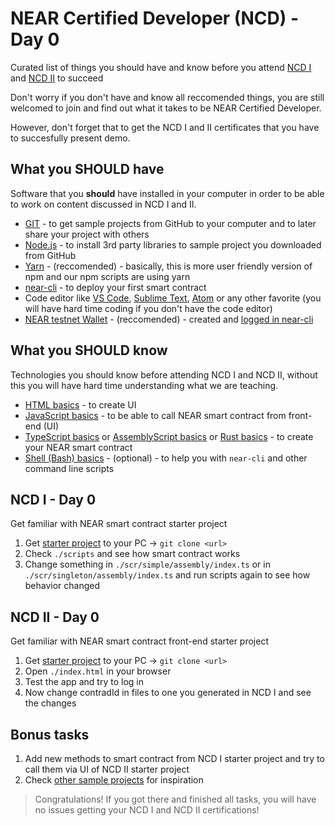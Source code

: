 # NEAR Certified Developer (NCD) - Day 0

Curated list of things you should have and know before you attend [NCD I](https://hackmd.io/@nearly-learning/ncd-1-1d) and [NCD II](https://hackmd.io/@nearly-learning/ncd-1-1d) to succeed

Don't worry if you don't have and know all reccomended things, you are still welcomed to join and find out what it takes to be NEAR Certified Developer.

However, don't forget that to get the NCD I and II certificates that you have to succesfully present demo.

## What you SHOULD have

Software that you **should** have installed in your computer in order to be able to work on content discussed in NCD I and II.

- [GIT](https://git-scm.com/downloads) - to get sample projects from GitHub to your computer and to later share your project with others
- [Node.js](https://nodejs.org/en/download/) - to install 3rd party libraries to sample project you downloaded from GitHub
- [Yarn](https://yarnpkg.com/getting-started/install) - (reccomended) - basically, this is more user friendly version of npm and our npm scripts are using yarn
- [near-cli](https://github.com/near/near-cli#setup) - to deploy your first smart contract
- Code editor like [VS Code](https://code.visualstudio.com/), [Sublime Text](https://www.sublimetext.com/), [Atom](https://atom.io/) or any other favorite (you will have hard time coding if you don't have the code editor)
- [NEAR testnet Wallet](https://wallet.testnet.near.org/) - (reccomended) - created and [logged in near-cli](https://docs.near.org/docs/tools/near-cli)

## What you SHOULD know

Technologies you should know before attending NCD I and NCD II, without this you will have hard time understanding what we are teaching.

- [HTML basics](https://www.w3schools.com/html/default.asp) - to create UI
- [JavaScript basics](https://www.w3schools.com/js/default.asp) - to be able to call NEAR smart contract from front-end (UI)
- [TypeScript basics](https://www.freecodecamp.org/news/learn-typescript-basics/) or [AssemblyScript basics](https://www.assemblyscript.org/basics.html#strictness) or [Rust basics](https://doc.rust-lang.org/stable/rust-by-example/) - to create your NEAR smart contract
- [Shell (Bash) basics](https://linuxconfig.org/bash-scripting-tutorial-for-beginners) - (optional) - to help you with `near-cli` and other command line scripts

## NCD I - Day 0

Get familiar with NEAR smart contract starter project

1. Get [starter project](https://github.com/Learn-NEAR/starter--near-sdk-as) to your PC -> `git clone <url>`
2. Check `./scripts` and see how smart contract works
3. Change something in `./scr/simple/assembly/index.ts` or in `./scr/singleton/assembly/index.ts` and run scripts again to see how behavior changed

## NCD II - Day 0

Get familiar with NEAR smart contract front-end starter project

1. Get [starter project](https://github.com/Learn-NEAR/starter--near-api-js) to your PC -> `git clone <url>`
2. Open `./index.html` in your browser
3. Test the app and try to log in
4. Now change contradId in files to one you generated in NCD I and see the changes

## Bonus tasks

1. Add new methods to smart contract from NCD I starter project and try to call them via UI of NCD II starter project
2. Check [other sample projects](https://github.com/orgs/Learn-NEAR/repositories) for inspiration

> Congratulations! If you got there and finished all tasks, you will have no issues getting your NCD I and NCD II certifications!

